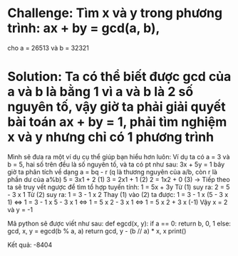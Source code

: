 # Challenge: Tìm x và y trong phương trình: ax + by = gcd(a, b),
cho a = 26513 và b = 32321
# Solution: Ta có thể biết được gcd của a và b là bằng 1 vì a và b là 2 số nguyên tố, vậy giờ ta phải giải quyết bài toán ax + by = 1, phải tìm nghiệm x và y nhưng chỉ có 1 phương trình
Mình sẽ đưa ra một ví dụ cụ thể giúp bạn hiểu hơn luôn:
Ví dụ ta có a = 3 và b = 5, hai số trên đều là số nguyên tố, và ta có pt như sau:
3x + 5y = 1
bây giờ ta phân tích về dạng a = bq - r (q là thương nguyên của a/b, còn r là phần dư của a%b)
5 = 3x1 + 2 (1)
3 = 2x1 + 1 (2)
2 = 1x2 + 0 (3)
-> Tiếp theo ta sẽ truy vết ngược để tìm tổ hợp tuyến tính:
1 = 5x + 3y
Từ (1) suy ra: 2 = 5 - 3 x 1
Từ (2) suy ra: 1 = 3 - 1 x 2
Thay (1) vào (2) ta được: 
1 = 3 - 1 x (5 - 3 x 1)
<=> 1 = 3 - 1 x 5 - 3 x 1
<=> 1 = 5 x 2 - 3 x 1
<=> 1 = 5 x 2 + 3 x (-1)
Vậy x = 2 và y = -1

Mã python sẽ được viết như sau:
def egcd(x, y):
  if a == 0:
    return b, 0, 1 
  else: 
    gcd, x, y = egcd(b % a, a)
    return gcd, y - (b // a) * x, x
  print()

Kết quả: -8404

    



